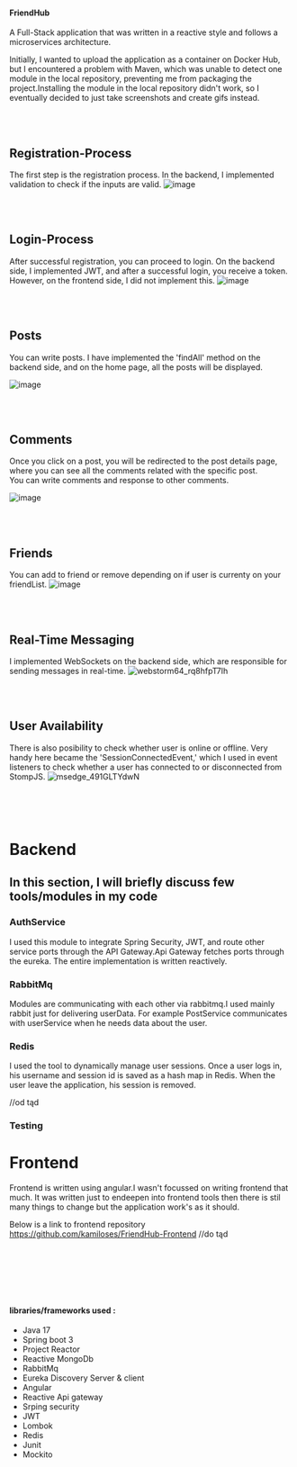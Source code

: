 <h4> FriendHub</h4>

A Full-Stack application that was written in a reactive style and follows a microservices architecture.

Initially, I wanted to upload the application as a container on Docker Hub, but I encountered a problem with Maven, which was unable to detect one module in the local repository, preventing me from packaging the project.Installing the module in the local repository didn't work, so I eventually decided to just take screenshots and create gifs instead.




<br><br><h2>Registration-Process</h2>
The first step is the registration process. In the backend, I implemented validation to check if the inputs are valid.
![image](https://github.com/user-attachments/assets/1bd10fa2-d058-4970-b405-3e852e7a99a5)




<br><br> <h2>Login-Process</h2>
After successful registration, you can proceed to login. On the backend side, I implemented JWT, and after a successful login,
you receive a token. However, on the frontend side, I did not implement this.
![image](https://github.com/user-attachments/assets/d09dd208-7f34-43bb-8468-1edcc635f409)




<br><br><h2>Posts</h2>
You can write posts. I have implemented the 'findAll' method on the backend side, and on the home page, all the posts will be displayed.

![image](https://github.com/user-attachments/assets/b6e31f35-5db8-4c63-94fb-f8a07689bcf9)





<br><br><h2>Comments</h2>

Once you click on a post, you will be redirected to the post details page, where you can see all the comments related with the specific post.
<br>You can write comments and response to other comments.

![image](https://github.com/user-attachments/assets/885024a9-80d3-4b7b-8693-ff8848ce785b)



<br><br> <h2>Friends</h2>
You can add to friend or remove depending on if user is currenty on your friendList.
![image](https://github.com/user-attachments/assets/70cfc394-df8d-4d9b-9c48-7306fe38d6fd)


<br><br><h2>Real-Time Messaging</h2>
I implemented WebSockets on the backend side, which are responsible for sending messages in real-time.
![webstorm64_rq8hfpT7Ih](https://github.com/user-attachments/assets/e2142e01-05f5-4a9f-b7f1-a24527ee048c)




<br><br><h2>User Availability</h2>
There is also posibility to check whether user is online or offline.
Very handy here became the 'SessionConnectedEvent,' which I used in event listeners to check whether a user has connected to or disconnected from StompJS.
![msedge_491GLTYdwN](https://github.com/user-attachments/assets/704f98c4-51ac-4f0f-83e4-a422708e4ba3)



<br><br><br>

<h1>Backend</h1>
<h2>In this section, I will briefly discuss few tools/modules in my code</h2>




<h3><b>AuthService</b></h3> I used this module to integrate Spring Security, JWT, and route other service ports through the API Gateway.Api Gateway fetches ports through the eureka. The entire implementation is written reactively.


<h3><b>RabbitMq</b></h1>Modules are communicating with each other via rabbitmq.I used mainly rabbit just for delivering userData. For example PostService communicates with userService when he
needs data about the user.


<h3> Redis </h3> I used the tool to dynamically manage user sessions. Once a user logs in, his username and session id is saved as a hash map in Redis. When the user leave the application, his session is removed.


//od tąd
<h3>Testing</h3>
<h1>Frontend</h1>
Frontend is written using angular.I wasn't focussed on writing frontend that much. It was written just to endeepen into frontend tools    then there
is stil  many things to change but the application work's as it should.

Below is a link to frontend repository
https://github.com/kamiloses/FriendHub-Frontend
//do tąd


<br><br><br><br><br>
<h4>libraries/frameworks used :</h4>

- Java 17
- Spring boot 3
- Project Reactor
- Reactive MongoDb
- RabbitMq
- Eureka Discovery Server & client
- Angular
- Reactive Api gateway
- Srping security
- JWT
- Lombok
- Redis
- Junit
- Mockito





